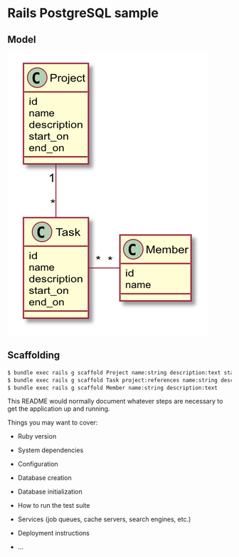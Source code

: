 # Rails PostgreSQL sample

## Model

![model](doc/image/model.png)
<!--
```puml
@startuml
class Project {
  id
  name
  description
  start_on
  end_on
}
class Task {
  id
  name
  description
  start_on
  end_on
}
class Member {
  id
  name
}

Project "1" -- "*" Task
Task "*" -right- "*" Member
@enduml
```
-->

## Scaffolding

```bash
$ bundle exec rails g scaffold Project name:string description:text start_on:date end_on:date
$ bundle exec rails g scaffold Task project:references name:string description:text status:integer start_on:date end_on:date
$ bundle exec rails g scaffold Member name:string description:text
```

This README would normally document whatever steps are necessary to get the
application up and running.

Things you may want to cover:

* Ruby version

* System dependencies

* Configuration

* Database creation

* Database initialization

* How to run the test suite

* Services (job queues, cache servers, search engines, etc.)

* Deployment instructions

* ...
